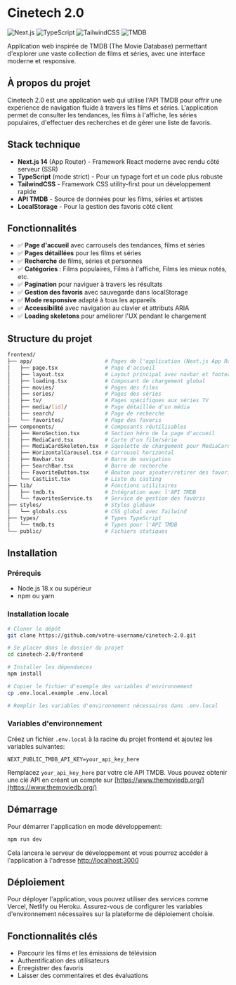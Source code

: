 # Cinetech 2.0

![Next.js](https://img.shields.io/badge/Next.js-14-black?style=flat&logo=next.js)
![TypeScript](https://img.shields.io/badge/TypeScript-5-blue?style=flat&logo=typescript)
![TailwindCSS](https://img.shields.io/badge/TailwindCSS-3-06B6D4?style=flat&logo=tailwindcss&logoColor=white)
![TMDB](https://img.shields.io/badge/TMDB-API-01B4E4?style=flat)

Application web inspirée de TMDB (The Movie Database) permettant d'explorer une vaste collection de films et séries, avec une interface moderne et responsive.

## À propos du projet

Cinetech 2.0 est une application web qui utilise l'API TMDB pour offrir une expérience de navigation fluide à travers les films et séries. L'application permet de consulter les tendances, les films à l'affiche, les séries populaires, d'effectuer des recherches et de gérer une liste de favoris.

## Stack technique

- **Next.js 14** (App Router) - Framework React moderne avec rendu côté serveur (SSR)
- **TypeScript** (mode strict) - Pour un typage fort et un code plus robuste
- **TailwindCSS** - Framework CSS utility-first pour un développement rapide
- **API TMDB** - Source de données pour les films, séries et artistes
- **LocalStorage** - Pour la gestion des favoris côté client

## Fonctionnalités

- ✅ **Page d'accueil** avec carrousels des tendances, films et séries
- ✅ **Pages détaillées** pour les films et séries
- ✅ **Recherche** de films, séries et personnes
- ✅ **Catégories** : Films populaires, Films à l'affiche, Films les mieux notés, etc.
- ✅ **Pagination** pour naviguer à travers les résultats
- ✅ **Gestion des favoris** avec sauvegarde dans localStorage
- ✅ **Mode responsive** adapté à tous les appareils
- ✅ **Accessibilité** avec navigation au clavier et attributs ARIA
- ✅ **Loading skeletons** pour améliorer l'UX pendant le chargement

## Structure du projet

```bash
frontend/
├── app/                       # Pages de l'application (Next.js App Router)
│   ├── page.tsx               # Page d'accueil
│   ├── layout.tsx             # Layout principal avec navbar et footer
│   ├── loading.tsx            # Composant de chargement global
│   ├── movies/                # Pages des films
│   ├── series/                # Pages des séries
│   ├── tv/                    # Pages spécifiques aux séries TV
│   ├── media/[id]/            # Page détaillée d'un média
│   ├── search/                # Page de recherche
│   └── favorites/             # Page des favoris
├── components/                # Composants réutilisables
│   ├── HeroSection.tsx        # Section héro de la page d'accueil
│   ├── MediaCard.tsx          # Carte d'un film/série
│   ├── MediaCardSkeleton.tsx  # Squelette de chargement pour MediaCard
│   ├── HorizontalCarousel.tsx # Carrousel horizontal
│   ├── Navbar.tsx             # Barre de navigation
│   ├── SearchBar.tsx          # Barre de recherche
│   ├── FavoriteButton.tsx     # Bouton pour ajouter/retirer des favoris
│   └── CastList.tsx           # Liste du casting
├── lib/                       # Fonctions utilitaires
│   ├── tmdb.ts                # Intégration avec l'API TMDB
│   └── favoritesService.ts    # Service de gestion des favoris
├── styles/                    # Styles globaux
│   └── globals.css            # CSS global avec Tailwind
├── types/                     # Types TypeScript
│   └── tmdb.ts                # Types pour l'API TMDB
└── public/                    # Fichiers statiques
```

## Installation

### Prérequis

- Node.js 18.x ou supérieur
- npm ou yarn

### Installation locale

```bash
# Cloner le dépôt
git clone https://github.com/votre-username/cinetech-2.0.git

# Se placer dans le dossier du projet
cd cinetech-2.0/frontend

# Installer les dépendances
npm install

# Copier le fichier d'exemple des variables d'environnement
cp .env.local.example .env.local

# Remplir les variables d'environnement nécessaires dans .env.local
```

### Variables d'environnement

Créez un fichier `.env.local` à la racine du projet frontend et ajoutez les variables suivantes:

```
NEXT_PUBLIC_TMDB_API_KEY=your_api_key_here
```

Remplacez `your_api_key_here` par votre clé API TMDB. Vous pouvez obtenir une clé API en créant un compte sur [https://www.themoviedb.org/](https://www.themoviedb.org/)

## Démarrage

Pour démarrer l'application en mode développement:

```bash
npm run dev
```

Cela lancera le serveur de développement et vous pourrez accéder à l'application à l'adresse [http://localhost:3000](http://localhost:3000)

## Déploiement

Pour déployer l'application, vous pouvez utiliser des services comme Vercel, Netlify ou Heroku. Assurez-vous de configurer les variables d'environnement nécessaires sur la plateforme de déploiement choisie.

## Fonctionnalités clés

- Parcourir les films et les émissions de télévision
- Authentification des utilisateurs
- Enregistrer des favoris
- Laisser des commentaires et des évaluations

